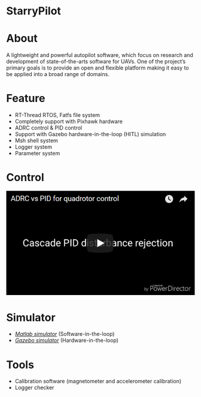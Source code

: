 StarryPilot
============================
# About
A lightweight and powerful autopilot software, which focus on research and development of state-of-the-arts software for UAVs. One of the project’s primary goals is to provide an open and flexible platform making it easy to be applied into a broad range of domains.

# Feature
- RT-Thread RTOS, Fatfs file system
- Completely support with Pixhawk hardware
- ADRC control & PID control
- Support with Gazebo hardware-in-the-loop (HITL) simulation
- Msh shell system
- Logger system
- Parameter system

# Control
[![ADRC vs PID](docs/images/adrc_video_demo.png)](https://www.youtube.com/watch?v=77-_nF-qqpA&t=63s)

# Simulator
- [*Matlab simulator*](https://github.com/JcZou/StarryPilot/tree/master/simulator/Matlab_QuadSim) (Software-in-the-loop)
- [*Gazebo simulator*](https://github.com/JcZou/StarryPilot/tree/master/simulator/Gazebo_QuadSim) (Hardware-in-the-loop)

# Tools
- Calibration software (magnetometer and accelerometer calibration)
- Logger checker
